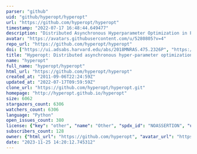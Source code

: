 ```yaml
---
parser: "github"
uid: "github/hyperopt/hyperopt"
url: "https://github.com/hyperopt/hyperopt"
timestamp: "2022-07-17 16:48:44.649477"
description: "Distributed Asynchronous Hyperparameter Optimization in Python"
avatar: "https://avatars.githubusercontent.com/u/5280805?v=4"
repo_url: "https://github.com/hyperopt/hyperopt"
doi: ["https://ui.adsabs.harvard.edu/abs/2018MNRAS.475.2326P", "https://proceedings.mlr.press/v28/bergstra13.html", "https://ui.adsabs.harvard.edu/abs/2022ascl.soft05008B/abstract"]
title: "Hyperopt: Distributed asynchronous hyper-parameter optimization"
name: "hyperopt"
full_name: "hyperopt/hyperopt"
html_url: "https://github.com/hyperopt/hyperopt"
created_at: "2011-09-06T22:24:59Z"
updated_at: "2022-07-17T09:59:59Z"
clone_url: "https://github.com/hyperopt/hyperopt.git"
homepage: "http://hyperopt.github.io/hyperopt"
size: 6062
stargazers_count: 6306
watchers_count: 6306
language: "Python"
open_issues_count: 380
license: {"key": "other", "name": "Other", "spdx_id": "NOASSERTION", "url": null, "node_id": "MDc6TGljZW5zZTA="}
subscribers_count: 128
owner: {"html_url": "https://github.com/hyperopt", "avatar_url": "https://avatars.githubusercontent.com/u/5280805?v=4", "login": "hyperopt", "type": "Organization"}
date: "2023-11-25 14:20:12.745312"
---
```


